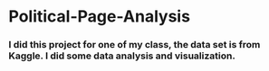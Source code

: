 # Political-Page-Analysis
### I did this project for one of my class, the data set is from Kaggle. I did some data analysis and visualization.
